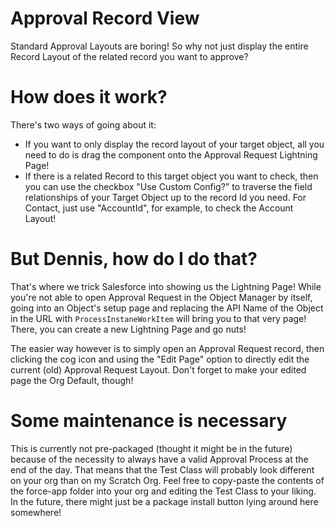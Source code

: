 # Approval Record View

Standard Approval Layouts are boring! So why not just display the entire Record Layout of the related record you want to approve?

# How does it work?

There's two ways of going about it:

* If you want to only display the record layout of your target object, all you need to do is drag the component onto the Approval Request Lightning Page!
* If there is a related Record to this target object you want to check, then you can use the checkbox "Use Custom Config?" to traverse the field relationships of your Target Object up to the record Id you need. For Contact, just use "AccountId", for example, to check the Account Layout!
  
# But Dennis, how do I do that?

That's where we trick Salesforce into showing us the Lightning Page! While you're not able to open Approval Request in the Object Manager by itself, going into an Object's setup page and replacing the API Name of the Object in the URL with `ProcessInstaneWorkItem` will bring you to that very page! There, you can create a new Lightning Page and go nuts!

The easier way however is to simply open an Approval Request record, then clicking the cog icon and using the "Edit Page" option to directly edit the current (old) Approval Request Layout. Don't forget to make your edited page the Org Default, though!

# Some maintenance is necessary

This is currently not pre-packaged (thought it might be in the future) because of the necessity to always have a valid Approval Process at the end of the day. That means that the Test Class will probably look different on your org than on my Scratch Org. Feel free to copy-paste the contents of the force-app folder into your org and editing the Test Class to your liking. In the future, there might just be a package install button lying around here somewhere!